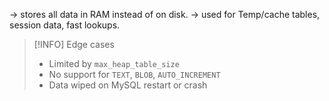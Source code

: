 -> stores all data in RAM instead of on disk.
-> used for Temp/cache tables, session data, fast lookups.

> [!INFO] Edge cases
> - Limited by `max_heap_table_size`
> - No support for `TEXT`, `BLOB`, `AUTO_INCREMENT`
> - Data wiped on MySQL restart or crash